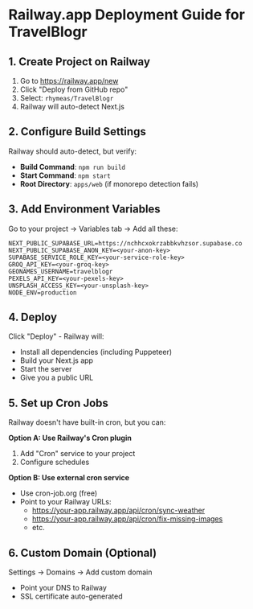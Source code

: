 # Railway.app Deployment Guide for TravelBlogr

## 1. Create Project on Railway

1. Go to https://railway.app/new
2. Click "Deploy from GitHub repo"
3. Select: `rhymeas/TravelBlogr`
4. Railway will auto-detect Next.js

## 2. Configure Build Settings

Railway should auto-detect, but verify:
- **Build Command**: `npm run build`
- **Start Command**: `npm start`
- **Root Directory**: `apps/web` (if monorepo detection fails)

## 3. Add Environment Variables

Go to your project → Variables tab → Add all these:

```
NEXT_PUBLIC_SUPABASE_URL=https://nchhcxokrzabbkvhzsor.supabase.co
NEXT_PUBLIC_SUPABASE_ANON_KEY=<your-anon-key>
SUPABASE_SERVICE_ROLE_KEY=<your-service-role-key>
GROQ_API_KEY=<your-groq-key>
GEONAMES_USERNAME=travelblogr
PEXELS_API_KEY=<your-pexels-key>
UNSPLASH_ACCESS_KEY=<your-unsplash-key>
NODE_ENV=production
```

## 4. Deploy

Click "Deploy" - Railway will:
- Install all dependencies (including Puppeteer)
- Build your Next.js app
- Start the server
- Give you a public URL

## 5. Set up Cron Jobs

Railway doesn't have built-in cron, but you can:

**Option A: Use Railway's Cron plugin**
1. Add "Cron" service to your project
2. Configure schedules

**Option B: Use external cron service**
- Use cron-job.org (free)
- Point to your Railway URLs:
  - https://your-app.railway.app/api/cron/sync-weather
  - https://your-app.railway.app/api/cron/fix-missing-images
  - etc.

## 6. Custom Domain (Optional)

Settings → Domains → Add custom domain
- Point your DNS to Railway
- SSL certificate auto-generated

